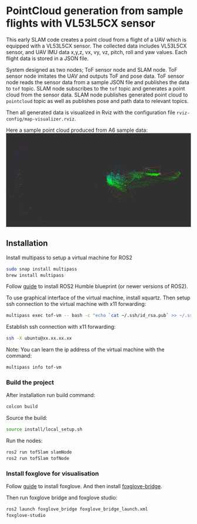 # PointCloud generation from sample flights with VL53L5CX sensor
This early SLAM code creates a point cloud from a flight of a UAV which is equipped with a VL53L5CX sensor. The collected
data includes VL53L5CX sensor, and UAV IMU data x,y,z, vx, vy, vz, pitch, roll and yaw values. Each flight data is stored
in a JSON file.

System designed as two nodes; ToF sensor node and SLAM node. ToF sensor node imitates the UAV and outputs ToF and pose 
data. ToF sensor node reads the sensor data from a sample JSON file and publishes the data to `tof` topic. SLAM node
subscribes to the `tof` topic and generates a point cloud from the sensor data. SLAM node publishes generated point cloud
to `pointcloud` topic as well as publishes pose and path data to relevant topics.

Then all generated data is visualized in Rviz with the configuration file `rviz-config/map-visualizer.rviz`.

Here a sample point cloud produced from A6 sample data:
![img](../docs/images/rviz-a6-pointcloud.png)

## Installation

Install multipass to setup a virtual machine for ROS2

```bash
sudo snap install multipass
brew install multipass
```

Follow [guide](https://ubuntu.com/blog/ros-development-on-linux-windows-and-macos) to install ROS2 Humble blueprint (or newer versions of ROS2).

To use graphical interface of the virtual machine, install xquartz. Then setup ssh connection to the virtual machine with x11 forwarding:

```bash
multipass exec tof-vm -- bash -c "echo `cat ~/.ssh/id_rsa.pub` >> ~/.ssh/authorized_keys"
```

Establish ssh connection with x11 forwarding:
```bash
ssh -X ubuntu@xx.xx.xx.xx
```

Note: You can learn the ip address of the virtual machine with the command:

```bash 
multipass info tof-vm
```

### Build the project

After installation run build command:

```bash
colcon build
```

Source the build:

```bash
source install/local_setup.sh
```

Run the nodes:
```bash
ros2 run tofSlam slamNode
ros2 run tofSlam tofNode
```

### Install foxglove for visualisation

Follow [guide](https://docs.foxglove.dev/docs/introduction) to install foxglove. And then install [foxglove-bridge](https://docs.foxglove.dev/docs/connecting-to-data/ros-foxglove-bridge).

Then run foxglove bridge and foxglove studio:

```bash
ros2 launch foxglove_bridge foxglove_bridge_launch.xml
foxglove-studio
```
